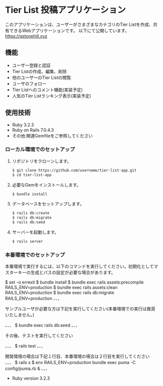# Tier List 投稿アプリケーション

このアプリケーションは、ユーザーがさまざまなカテゴリのTier Listを作成、共有できるWebアプリケーションです。
以下にて公開しています。
https://gstonehill.xyz

## 機能

- ユーザー登録と認証
- Tier Listの作成、編集、削除
- 他のユーザーのTier Listの閲覧
- ユーザのフォロー
- Tier Listへのコメント機能(実装予定)
- 人気のTier Listランキング表示(実装予定)

## 使用技術

- Ruby 3.2.3
- Ruby on Rails 7.0.4.3
- その他:関連Gemfileをご参照してください

### ローカル環境でのセットアップ

1. リポジトリをクローンします。

    ```sh
    $ git clone https://github.com/username/tier-list-app.git
    $ cd tier-list-app
    ```

2. 必要なGemをインストールします。

    ```sh
    $ bundle install
    ```

3. データベースをセットアップします。

    ```sh
    $ rails db:create
    $ rails db:migrate
    $ rails db:seed
    ```

4. サーバーを起動します。

    ```sh
    $ rails server
    ```

### 本番環境でのセットアップ

本番環境で実行するには、以下のコマンドを実行してください。初期化としてマスターキーの生成とパスの設定が必要な場合があります。

$ set -o errexit
$ bundle install
$ bundle exec rails assets:precompile RAILS_ENV=production
$ bundle exec rails assets:clean RAILS_ENV=production
$ bundle exec rails db:migrate RAILS_ENV=production
、、、

サンプルユーザが必要な方は下記を実行してください(本番環境での実行は推奨いたしません。)

、、、
$ bundle exec rails db:seed
、、、

その後、テストを実行してください

、、、
$ rails test
、、、

開発環境の場合は下記１行目、本番環境の場合は２行目を実行してください
、、、
$ rails s
$ env RAILS_ENV=production  bundle exec puma -C config/puma.rb &
、、、
* Ruby version 3.2.3